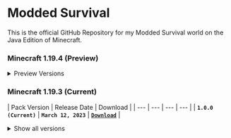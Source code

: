 # Modded Survival

This is the official GitHub Repository for my Modded Survival world on the Java Edition of Minecraft.

### Minecraft 1.19.4 (Preview)

<details>
<summary>Preview Versions</summary>
<p>**No preview versions are available at this time.**</p>
</details>

### Minecraft 1.19.3 (Current)

| Pack Version | Release Date | Download |
| --- | --- | --- | --- |
| **`1.0.0 (Current)`** | **`March 12, 2023`** | [**`Download`**]() |

<details>
<summary>Show all versions</summary>
<p>**No older versions are available at this time.**</p>
</details>
